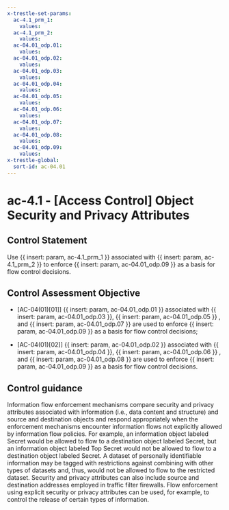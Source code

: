 ```yaml
---
x-trestle-set-params:
  ac-4.1_prm_1:
    values:
  ac-4.1_prm_2:
    values:
  ac-04.01_odp.01:
    values:
  ac-04.01_odp.02:
    values:
  ac-04.01_odp.03:
    values:
  ac-04.01_odp.04:
    values:
  ac-04.01_odp.05:
    values:
  ac-04.01_odp.06:
    values:
  ac-04.01_odp.07:
    values:
  ac-04.01_odp.08:
    values:
  ac-04.01_odp.09:
    values:
x-trestle-global:
  sort-id: ac-04.01
---
```


# ac-4.1 - \[Access Control\] Object Security and Privacy Attributes

## Control Statement

Use {{ insert: param, ac-4.1_prm_1 }} associated with {{ insert: param, ac-4.1_prm_2 }} to enforce {{ insert: param, ac-04.01_odp.09 }} as a basis for flow control decisions.

## Control Assessment Objective

- \[AC-04(01)[01]\]  {{ insert: param, ac-04.01_odp.01 }} associated with {{ insert: param, ac-04.01_odp.03 }}, {{ insert: param, ac-04.01_odp.05 }} , and {{ insert: param, ac-04.01_odp.07 }} are used to enforce {{ insert: param, ac-04.01_odp.09 }} as a basis for flow control decisions;

- \[AC-04(01)[02]\]  {{ insert: param, ac-04.01_odp.02 }} associated with {{ insert: param, ac-04.01_odp.04 }}, {{ insert: param, ac-04.01_odp.06 }} , and {{ insert: param, ac-04.01_odp.08 }} are used to enforce {{ insert: param, ac-04.01_odp.09 }} as a basis for flow control decisions.

## Control guidance

Information flow enforcement mechanisms compare security and privacy attributes associated with information (i.e., data content and structure) and source and destination objects and respond appropriately when the enforcement mechanisms encounter information flows not explicitly allowed by information flow policies. For example, an information object labeled Secret would be allowed to flow to a destination object labeled Secret, but an information object labeled Top Secret would not be allowed to flow to a destination object labeled Secret. A dataset of personally identifiable information may be tagged with restrictions against combining with other types of datasets and, thus, would not be allowed to flow to the restricted dataset. Security and privacy attributes can also include source and destination addresses employed in traffic filter firewalls. Flow enforcement using explicit security or privacy attributes can be used, for example, to control the release of certain types of information.
